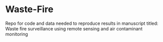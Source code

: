 # Waste-Fire
Repo for code and data needed to reproduce results in manuscript titled: Waste fire surveillance using remote sensing and air contaminant monitoring
